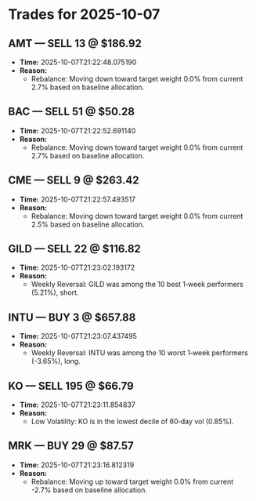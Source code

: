 # Trades for 2025-10-07

## AMT — SELL 13 @ $186.92
- **Time:** 2025-10-07T21:22:48.075190
- **Reason:**
  - Rebalance: Moving down toward target weight 0.0% from current 2.7% based on baseline allocation.

## BAC — SELL 51 @ $50.28
- **Time:** 2025-10-07T21:22:52.691140
- **Reason:**
  - Rebalance: Moving down toward target weight 0.0% from current 2.7% based on baseline allocation.

## CME — SELL 9 @ $263.42
- **Time:** 2025-10-07T21:22:57.493517
- **Reason:**
  - Rebalance: Moving down toward target weight 0.0% from current 2.5% based on baseline allocation.

## GILD — SELL 22 @ $116.82
- **Time:** 2025-10-07T21:23:02.193172
- **Reason:**
  - Weekly Reversal: GILD was among the 10 best 1‑week performers (5.21%), short.

## INTU — BUY 3 @ $657.88
- **Time:** 2025-10-07T21:23:07.437495
- **Reason:**
  - Weekly Reversal: INTU was among the 10 worst 1‑week performers (-3.65%), long.

## KO — SELL 195 @ $66.79
- **Time:** 2025-10-07T21:23:11.854837
- **Reason:**
  - Low Volatility: KO is in the lowest decile of 60‑day vol (0.85%).

## MRK — BUY 29 @ $87.57
- **Time:** 2025-10-07T21:23:16.812319
- **Reason:**
  - Rebalance: Moving up toward target weight 0.0% from current -2.7% based on baseline allocation.

